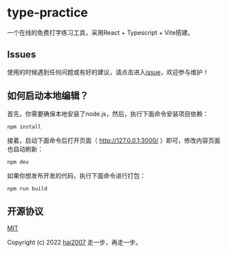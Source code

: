 # type-practice
一个在线的免费打字练习工具，采用React + Typescript + Vite搭建。

## Issues
使用的时候遇到任何问题或有好的建议，请点击进入[issue](https://github.com/hai2007/type-practice/issues)，欢迎参与维护！

## 如何启动本地编辑？

首先，你需要确保本地安装了node.js，然后，执行下面命令安装项目依赖：

```
npm install
```

接着，启动下面命令后打开页面（ http://127.0.0.1:3000/ ）即可，修改内容页面也自动刷新：

```
npm dev
```

如果你想发布开发的代码，执行下面命令进行打包：

```
npm run build
```

开源协议
---------------------------------------
[MIT](https://github.com/hai2007/type-practice/blob/master/LICENSE)

Copyright (c) 2022 [hai2007](https://hai2007.gitee.io/sweethome/) 走一步，再走一步。
